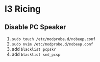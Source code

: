 # I3 Ricing

## Disable PC Speaker
1. `sudo touch /etc/modprobe.d/nobeep.conf`
2. `sudo nvim /etc/modprobe.d/nobeep.conf`
3. add `blacklist pcpskr`
3. add `blacklist snd_pcsp`
